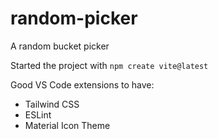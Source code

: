 # random-picker
A random bucket picker


Started the project with `npm create vite@latest`

Good VS Code extensions to have:

- Tailwind CSS
- ESLint
- Material Icon Theme